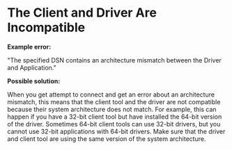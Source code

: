 # The Client and Driver Are Incompatible<a name="connecting-architecture-mismatch"></a>

 **Example error:** 

 "The specified DSN contains an architecture mismatch between the Driver and Application\." 

 **Possible solution:** 

 When you get attempt to connect and get an error about an architecture mismatch, this means that the client tool and the driver are not compatible because their system architecture does not match\. For example, this can happen if you have a 32\-bit client tool but have installed the 64\-bit version of the driver\. Sometimes 64\-bit client tools can use 32\-bit drivers, but you cannot use 32\-bit applications with 64\-bit drivers\. Make sure that the driver and client tool are using the same version of the system architecture\. 